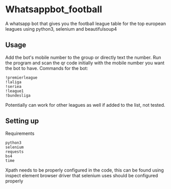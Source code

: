 # Whatsappbot_football
A whatsapp bot that gives you the football league table for the top european leagues using python3, selenium and beautifulsoup4

## Usage
Add the bot's mobile number to the group or directly text the number.
Run the program and scan the qr code initially with the mobile number you want the bot to have.
Commands for the bot:
```
!premierleague
!laliga
!seriea
!league1
!bundesliga
```

Potentially can work for other leagues as well if added to the list, not tested.

## Setting up
Requirements
```
python3
selenium
requests
bs4
time
```
Xpath needs to be properly configured in the code, this can be found using inspect element
browser driver that selenium uses should be configured properly
